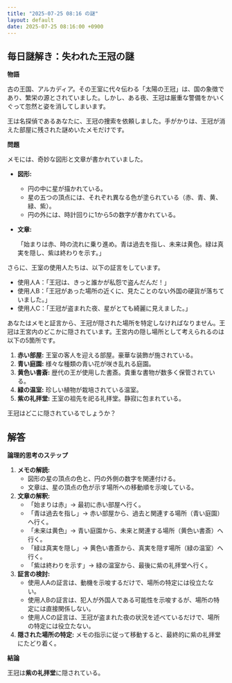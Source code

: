 ```yaml
---
title: "2025-07-25 08:16 の謎"
layout: default
date: 2025-07-25 08:16:00 +0900
---
```

## 毎日謎解き：失われた王冠の謎

**物語**

古の王国、アルカディア。その王室に代々伝わる「太陽の王冠」は、国の象徴であり、繁栄の源とされていました。しかし、ある夜、王冠は厳重な警備をかいくぐって忽然と姿を消してしまいます。

王は名探偵であるあなたに、王冠の捜索を依頼しました。手がかりは、王冠が消えた部屋に残された謎めいたメモだけです。

**問題**

メモには、奇妙な図形と文章が書かれていました。

*   **図形:**

    *   円の中に星が描かれている。
    *   星の五つの頂点には、それぞれ異なる色が塗られている（赤、青、黄、緑、紫）。
    *   円の外には、時計回りに1から5の数字が書かれている。
*   **文章:**

    「始まりは赤、時の流れに乗り進め。青は過去を指し、未来は黄色。緑は真実を隠し、紫は終わりを示す。」

さらに、王室の使用人たちは、以下の証言をしています。

*   使用人A：「王冠は、きっと誰かが私怨で盗んだんだ！」
*   使用人B：「王冠があった場所の近くに、見たことのない外国の硬貨が落ちていました。」
*   使用人C：「王冠が盗まれた夜、星がとても綺麗に見えました。」

あなたはメモと証言から、王冠が隠された場所を特定しなければなりません。王冠は王宮内のどこかに隠されています。王宮内の隠し場所として考えられるのは以下の5箇所です。

1.  **赤い部屋:** 王室の客人を迎える部屋。豪華な装飾が施されている。
2.  **青い庭園:** 様々な種類の青い花が咲き乱れる庭園。
3.  **黄色い書斎:** 歴代の王が使用した書斎。貴重な書物が数多く保管されている。
4.  **緑の温室:** 珍しい植物が栽培されている温室。
5.  **紫の礼拝堂:** 王室の祖先を祀る礼拝堂。静寂に包まれている。

王冠はどこに隠されているでしょうか？

## 解答

**論理的思考のステップ**

1.  **メモの解読:**
    *   図形の星の頂点の色と、円の外側の数字を関連付ける。
    *   文章は、星の頂点の色が示す場所への移動順を示唆している。
2.  **文章の解釈:**
    *   「始まりは赤」→ 最初に赤い部屋へ行く。
    *   「青は過去を指し」→ 赤い部屋から、過去と関連する場所（青い庭園）へ行く。
    *   「未来は黄色」→ 青い庭園から、未来と関連する場所（黄色い書斎）へ行く。
    *   「緑は真実を隠し」→ 黄色い書斎から、真実を隠す場所（緑の温室）へ行く。
    *   「紫は終わりを示す」→ 緑の温室から、最後に紫の礼拝堂へ行く。
3.  **証言の検討:**
    *   使用人Aの証言は、動機を示唆するだけで、場所の特定には役立たない。
    *   使用人Bの証言は、犯人が外国人である可能性を示唆するが、場所の特定には直接関係しない。
    *   使用人Cの証言は、王冠が盗まれた夜の状況を述べているだけで、場所の特定には役立たない。
4.  **隠された場所の特定:**
    メモの指示に従って移動すると、最終的に紫の礼拝堂にたどり着く。

**結論**

王冠は**紫の礼拝堂**に隠されている。
